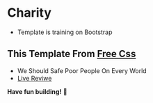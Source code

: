 # Charity
- Template is training on Bootstrap

## This Template From [Free Css](https://www.free-css.com/free-css-templates) 
- We Should Safe Poor People On Every World
- [Live Reviwe](https://raw.githack.com/sonsalem/Charity/main/Charity.html)

**Have fun building!** 🚀
